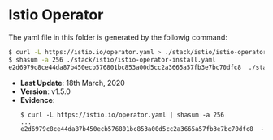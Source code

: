 # Istio Operator

The yaml file in this folder is generated by the followig command:

```bash
$ curl -L https://istio.io/operator.yaml > ./stack/istio/istio-operator-install.yaml
$ shasum -a 256 ./stack/istio/istio-operator-install.yaml
e2d6979c8ce44da87b450ecb576801bc853a00d5cc2a3665a57fb3e7bc70dfc8  ./stack/istio/istio-operator-install.yaml
```

- **Last Update**: 18th March, 2020
- **Version**: v1.5.0
- **Evidence**:
  ```
  $ curl -L https://istio.io/operator.yaml | shasum -a 256
  ...
  e2d6979c8ce44da87b450ecb576801bc853a00d5cc2a3665a57fb3e7bc70dfc8  -
  ```
